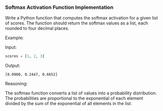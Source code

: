 ### Softmax Activation Function Implementation

Write a Python function that computes the softmax activation for a given list of scores. 
The function should return the softmax values as a list, each rounded to four decimal places.

Example:

Input:
```python
scores = [1, 2, 3]
```

Output:
```
[0.0900, 0.2447, 0.6652]
```

Reasoning:

The softmax function converts a list of values into a probability distribution. 
The probabilities are proportional to the exponential of each element divided by the 
sum of the exponential of all elements in the list.